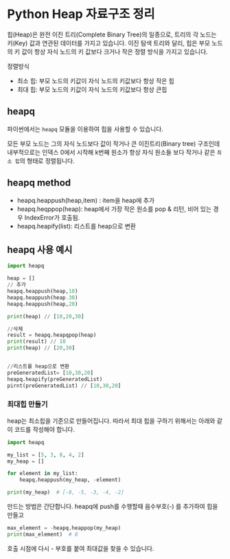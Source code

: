 # Python Heap 자료구조 정리

힙(Heap)은 완전 이진 트리(Complete Binary Tree)의 일종으로, 
트리의 각 노드는 키(Key) 값과 연관된 데이터를 가지고 있습니다.
이진 탐색 트리와 달리, 힙은 부모 노드의 키 값이 항상 
자식 노드의 키 값보다 크거나 작은 정렬 방식을 가지고 있습니다.

정렬방식
- 최소 힙: 부모 노드의 키값이 자식 노드의 키값보다 항상 작은 힙
- 최대 힙: 부모 노드의 키값이 자식 노드의 키값보다 항상 큰힙

## heapq
파이썬에서는 `heapq` 모듈을 이용하여 힙을 사용할 수 있습니다.

모든 부모 노드는 그의 자식 노드보다 값이 작거나 큰 이진트리(Binary tree) 구조인데
내부적으로는 인덱스 0에서 시작해 k번째 원소가 항상 자식 원소들 보다 작거나 같은 `최소 힙`의
형태로 정렬됩니다.

## heapq method

- heapq.heappush(heap,item) : item을 heap에 추가
- heapq.heqppop(heap): heap에서 가장 작은 원소를 pop & 리턴, 비어 있는 경우 IndexError가 호출됨.
- heapq.heapify(list): 리스트를 heap으로 변환

## heapq 사용 예시


```python
import heapq

heap = []
// 추가
heapq.heappush(heap,10)
heapq.heappush(heap.30)
heapq.heappush(heap,20)

print(heap) // [10,20,30]

//삭제
result = heapq.heapqpop(heap)
print(result) // 10
print(heap) // [20,30]


//리스트를 heap으로 변환
preGeneratedList= [10,30,20]
heapq.heapify(preGeneratedList)
pirnt(preGeneratedList) // [10,30,20]

```

### 최대힙 만들기
heap는 최소힙을 기준으로 만들어집니다. 따라서 최대 힙을 구하기 위해서는 아래와 같이
코드를 작성해야 합니다.

```python
import heapq

my_list = [5, 3, 8, 4, 2]
my_heap = []

for element in my_list:
    heapq.heappush(my_heap, -element)

print(my_heap)  # [-8, -5, -3, -4, -2]
```

만드는 방법은 간단합니다. heapq에 push를 수행할때 음수부호(-) 를 추가하여 
힙을 만들고 

```python
max_element = -heapq.heappop(my_heap)
print(max_element)  # 8
```

호출 시점에 다시 - 부호를 붙여 최대값을 찾을 수 있습니다.


